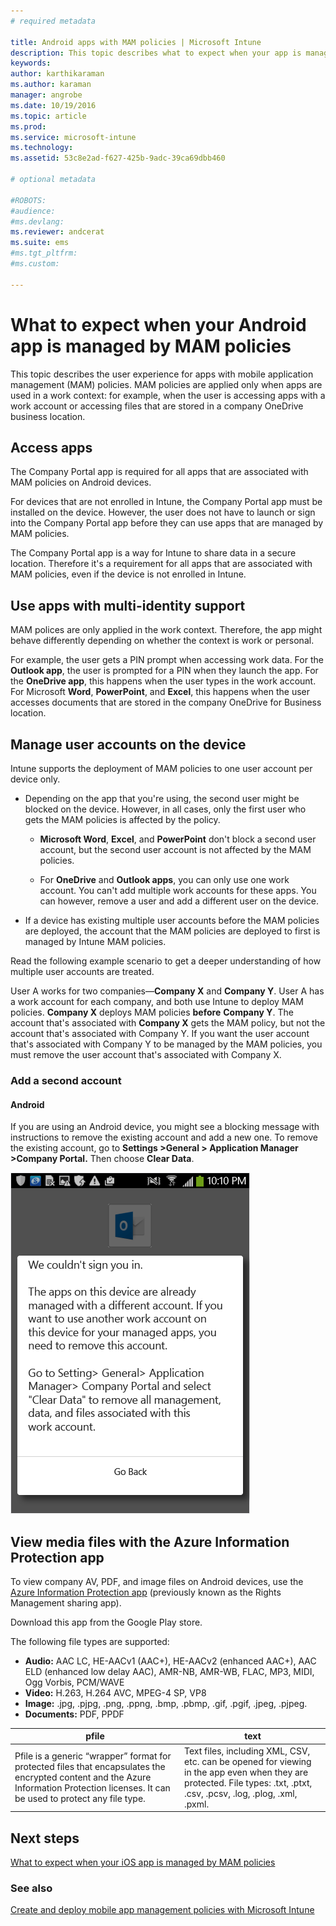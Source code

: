 ```yaml
---
# required metadata

title: Android apps with MAM policies | Microsoft Intune
description: This topic describes what to expect when your app is managed by mobile app management policies.
keywords:
author: karthikaraman
ms.author: karaman
manager: angrobe
ms.date: 10/19/2016
ms.topic: article
ms.prod:
ms.service: microsoft-intune
ms.technology:
ms.assetid: 53c8e2ad-f627-425b-9adc-39ca69dbb460

# optional metadata

#ROBOTS:
#audience:
#ms.devlang:
ms.reviewer: andcerat
ms.suite: ems
#ms.tgt_pltfrm:
#ms.custom:

---
```


# What to expect when your Android app is managed by MAM policies
This topic describes the user experience for apps with mobile application management (MAM) policies. MAM policies are applied only when apps are used in a work context: for example, when the user is accessing apps with a work account or accessing files that are stored in a company OneDrive business location.
##  Access apps

The Company Portal app is required for all apps that are associated with MAM policies on Android devices.

For devices that are not enrolled in Intune, the Company Portal app must be installed on the device. However, the user does not have to launch  or sign into the Company Portal app before they can use apps that are managed by MAM policies.

The Company Portal app is a way for Intune to share data in a secure location. Therefore it's a requirement for all apps that are associated with MAM policies, even if the device is not enrolled in Intune.


##  Use apps with multi-identity support

MAM polices are only applied in the work context. Therefore, the app might behave differently depending on whether the context is work or personal.

For example, the user gets a PIN prompt when accessing work data. For the **Outlook app**, the user is prompted for a PIN when they launch the app. For the **OneDrive app**, this happens when the user types in the work account. For Microsoft **Word**, **PowerPoint**, and **Excel**, this happens when the user accesses documents that are stored in the company OneDrive for Business location.

##  Manage user accounts on the device

Intune  supports the deployment of MAM policies to one user account per device only.

* Depending on the app that you're using, the second user might be blocked on the device. However, in all cases, only the first user who gets the MAM policies is affected by the policy.

  * **Microsoft Word**, **Excel**, and **PowerPoint** don't block a second user account, but the second user account is not affected by the MAM policies.

  * For **OneDrive** and **Outlook apps**, you can only use one work account.  You can't add multiple work accounts for these apps.  You can however, remove a user and add a different user on the device.


* If a device has existing multiple user accounts before the MAM policies are deployed, the account that the MAM policies are deployed to first is managed by Intune MAM policies.


Read the following example scenario to get a deeper understanding of how multiple user accounts are treated.

User A works for two companies—**Company X** and **Company Y**. User A has a work account for each company, and both use Intune to deploy MAM policies. **Company X** deploys MAM policies **before** **Company Y**. The account that's associated with **Company X** gets the MAM policy, but not the account that's associated with Company Y. If you want the user account that's associated with Company Y to be managed by the MAM policies, you must remove the user account that's associated with Company X.
### Add a second account
####  Android
If you are using an Android device, you might see a blocking message with instructions to remove the existing account and add a new one.  To remove the existing account, go to **Settings  &gt;General &gt; Application Manager &gt;Company Portal.** Then choose **Clear Data**.

![Screenshot of the error message and instructions to remove the account](../media/AppManagement/Android_SwitchUser.png)

##  View media files with the Azure Information Protection app
To view company AV, PDF, and image files on Android devices, use the [Azure Information Protection app](https://play.google.com/store/apps/details?id=com.microsoft.ipviewer) (previously known as the Rights Management sharing app).

Download this app from the Google Play store.  

The following file types are supported:

* **Audio:** AAC LC, HE-AACv1 (AAC+), HE-AACv2 (enhanced AAC+), AAC ELD (enhanced low delay AAC), AMR-NB, AMR-WB, FLAC, MP3, MIDI, Ogg Vorbis, PCM/WAVE
* **Video:** H.263, H.264 AVC, MPEG-4 SP, VP8
* **Image:** .jpg, .pjpg, .png, .ppng, .bmp, .pbmp, .gif, .pgif, .jpeg, .pjpeg.
* **Documents:** PDF, PPDF


|**pfile**|**text**|
|----|----|
|Pfile is a generic “wrapper” format for protected files that encapsulates the encrypted content and the Azure Information Protection licenses. It can be used to protect any file type.|Text files, including XML, CSV, etc. can be opened for viewing in the app even when they are protected. File types: .txt, .ptxt, .csv, .pcsv, .log, .plog, .xml, .pxml.|

## Next steps
[What to expect when your iOS app is managed by MAM policies](user-experience-for-mam-enabled-ios-apps-with-microsoft-intune.md)

### See also
[Create and deploy mobile app management policies with Microsoft Intune](create-and-deploy-mobile-app-management-policies-with-microsoft-intune.md)

